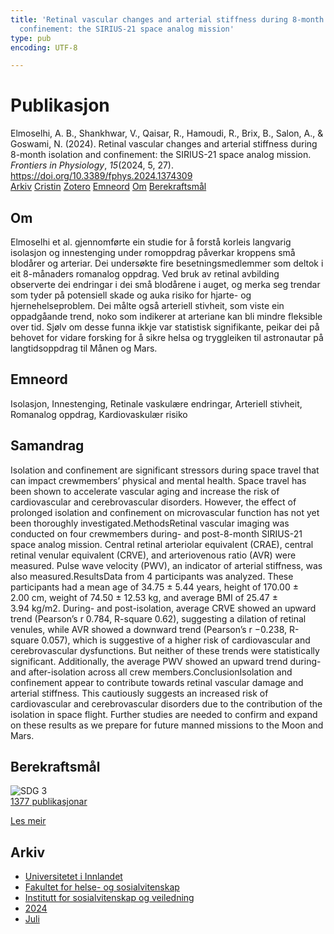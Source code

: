 ```yaml
---
title: 'Retinal vascular changes and arterial stiffness during 8-month isolation and
  confinement: the SIRIUS-21 space analog mission'
type: pub
encoding: UTF-8

---
```

<h1>Publikasjon</h1>
<article id="csl-bib-container-GYY77WVN" class="csl-bib-container">
  <div class="csl-bib-body"> <div class="csl-entry">Elmoselhi, A. B., Shankhwar, V., Qaisar, R., Hamoudi, R., Brix, B., Salon, A., &#38; Goswami, N. (2024). Retinal vascular changes and arterial stiffness during 8-month isolation and confinement: the SIRIUS-21 space analog mission. <i>Frontiers in Physiology</i>, <i>15</i>(2024, 5, 27). <a href="https://doi.org/10.3389/fphys.2024.1374309">https://doi.org/10.3389/fphys.2024.1374309</a></div> </div>
  <div class="csl-bib-buttons">
    <a href="#taxonomy-article-GYY77WVN" alt="archive" class="csl-bib-button">Arkiv</a>
    <a href="https://app.cristin.no/results/show.jsf?id=2280395" alt="Cristin" class="csl-bib-button">Cristin</a>
    <a href="http://zotero.org/groups/5881554/items/GYY77WVN" alt="Zotero" class="csl-bib-button">Zotero</a>
    <a href="#keywords-article-GYY77WVN" alt="keywords" class="csl-bib-button">Emneord</a>
    <a href="#about-article-GYY77WVN" alt="about_pub" class="csl-bib-button">Om</a>
    <a href="#sdg-article-GYY77WVN" alt="sdg" class="csl-bib-button">Berekraftsmål</a>
  </div>
  <div id="csl-bib-meta-container-GYY77WVN"></div>
</article>
<div id="csl-bib-meta-GYY77WVN" class="csl-bib-meta">
  <article id="about-article-GYY77WVN" class="about_pub-article">
    <h1>Om</h1>
    Elmoselhi et al. gjennomførte ein studie for å forstå korleis langvarig isolasjon og innestenging under romoppdrag påverkar kroppens små blodårer og arteriar. Dei undersøkte fire besetningsmedlemmer som deltok i eit 8-månaders romanalog oppdrag. Ved bruk av retinal avbilding observerte dei endringar i dei små blodårene i auget, og merka seg trendar som tyder på potensiell skade og auka risiko for hjarte- og hjernehelseproblem. Dei målte også arteriell stivheit, som viste ein oppadgåande trend, noko som indikerer at arteriane kan bli mindre fleksible over tid. Sjølv om desse funna ikkje var statistisk signifikante, peikar dei på behovet for vidare forsking for å sikre helsa og tryggleiken til astronautar på langtidsoppdrag til Månen og Mars.
  </article>
  <article id="keywords-article-GYY77WVN" class="keywords-article">
    <h1>Emneord</h1>
    Isolasjon, Innestenging, Retinale vaskulære endringar, Arteriell stivheit, Romanalog oppdrag, Kardiovaskulær risiko
  </article>
  <article id="abstract-article-GYY77WVN" class="abstract-article">
    <h1>Samandrag</h1>
    Isolation and confinement are significant stressors during space travel that can impact crewmembers’ physical and mental health. Space travel has been shown to accelerate vascular aging and increase the risk of cardiovascular and cerebrovascular disorders. However, the effect of prolonged isolation and confinement on microvascular function has not yet been thoroughly investigated.MethodsRetinal vascular imaging was conducted on four crewmembers during- and post-8-month SIRIUS-21 space analog mission. Central retinal arteriolar equivalent (CRAE), central retinal venular equivalent (CRVE), and arteriovenous ratio (AVR) were measured. Pulse wave velocity (PWV), an indicator of arterial stiffness, was also measured.ResultsData from 4 participants was analyzed. These participants had a mean age of 34.75 ± 5.44 years, height of 170.00 ± 2.00 cm, weight of 74.50 ± 12.53 kg, and average BMI of 25.47 ± 3.94 kg/m2. During- and post-isolation, average CRVE showed an upward trend (Pearson’s r 0.784, R-square 0.62), suggesting a dilation of retinal venules, while AVR showed a downward trend (Pearson’s r −0.238, R-square 0.057), which is suggestive of a higher risk of cardiovascular and cerebrovascular dysfunctions. But neither of these trends were statistically significant. Additionally, the average PWV showed an upward trend during- and after-isolation across all crew members.ConclusionIsolation and confinement appear to contribute towards retinal vascular damage and arterial stiffness. This cautiously suggests an increased risk of cardiovascular and cerebrovascular disorders due to the contribution of the isolation in space flight. Further studies are needed to confirm and expand on these results as we prepare for future manned missions to the Moon and Mars.
  </article>
  <article id="sdg-article-GYY77WVN" class="sdg-article">
    <h1>Berekraftsmål</h1>
    <div class="sdg-container"><div id="sdg3" class="sdg">
        <img src="{{< params subfolder >}}images/sdg/sdg03_nn.png" class="image" alt="SDG 3">
        <div class="sdg-overlay">
          <a href="{{< params subfolder >}}nn/archive/?sdg=3#archive" class="sdg-publication-count"><span>1377</span> publikasjonar</a>
          <p><a href="https://fn.no/om-fn/fns-baerekraftsmaal/god-helse-og-livskvalitet?lang=nno-NO" class="sdg-read-more">Les meir</a></p>
        </div>
      </div></div>
  </article>
  <article id="taxonomy-article-GYY77WVN" class="taxonomy-article">
    <h1>Arkiv</h1>
    <ul>
      <li><a href="{{< params subfolder >}}nn/archive/?key=3DCRN523">Universitetet i Innlandet</a></li>
      <li><a href="{{< params subfolder >}}nn/archive/?key=IDKFS3MX">Fakultet for helse- og sosialvitenskap</a></li>
      <li><a href="{{< params subfolder >}}nn/archive/?key=CU4VFGCV">Institutt for sosialvitenskap og veiledning</a></li>
      <li><a href="{{< params subfolder >}}nn/archive/?key=85HRZ8WX">2024</a></li>
      <li><a href="{{< params subfolder >}}nn/archive/?key=PL549YC9">Juli</a></li>
    </ul>
  </article>
</div>
